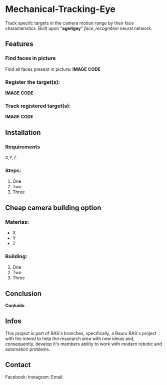 # Mechanical-Tracking-Eye
Track specifc targets in the camera motion range by their face characteristics. Built upon "**ageitgey**" *face_recognition* neural network.

## Features
### Find faces in picture
Find all faces present in picture:
**IMAGE**
**CODE**

### Register the target(s):
**IMAGE**
**CODE**

### Track registered target(s):
**IMAGE**
**CODE**

## Installation
### Requirements
X,Y,Z.
### Steps:
1. One
2. Two
3. Three

## Cheap camera building option
### Materias:
* X
* Y
* Z

### Building:
1. One
2. Two 
3. Three

## Conclusion
**Conluido**

## Infos
This project is part of RAS's branches, specifically, a Bauru RAS's project with the intend to help the reasearch area with new ideias and, consequently, develop it's members ability to work with modern robotic and automation problems.

## Contact
Facebook:
Instagram:
Email:




